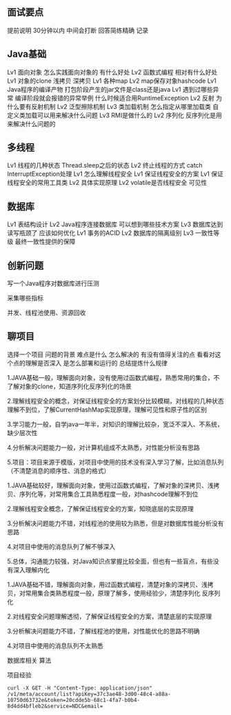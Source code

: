 ## 面试要点

提前说明 30分钟以内 中间会打断 回答简练精确 记录

## Java基础

Lv1 面向对象 怎么实践面向对象的 有什么好处
Lv2 函数式编程 相对有什么好处
Lv1 对象的clone 浅拷贝 深拷贝
Lv1 各种map
Lv2 map保存对象hashcode
Lv1 Java程序的编译产物 打包阶段产生的jar文件是class还是java
Lv1 遇到过哪些异常 编译阶段就会报错的异常举例 什么时候适合用RuntimeException
Lv2 反射 为什么要有反射机制
Lv2 泛型擦除机制
Lv3 类加载机制 怎么指定从哪里加载类 自定义类加载可以用来解决什么问题
Lv3 RMI是做什么的
Lv2 序列化 反序列化是用来解决什么问题的



## 多线程

Lv1 线程的几种状态 Thread.sleep之后的状态
Lv2 终止线程的方式 catch InterruptException处理
Lv1 怎么理解线程安全
Lv1 保证线程安全的方案
Lv1 保证线程安全的常用工具类
Lv2 具体实现原理
Lv2 volatile是否线程安全 可见性



## 数据库

Lv1 表结构设计
Lv2 Java程序连接数据库 可以想到哪些技术方案
Lv3 数据库达到读写瓶颈了 应该如何优化
Lv1 事务的ACID
Lv2 数据库的隔离级别
Lv3 一致性等级 最终一致性提供的保障



## 创新问题

写一个Java程序对数据库进行压测

采集哪些指标

并发、线程池使用、资源回收

## 聊项目

选择一个项目
问题的背景
难点是什么
怎么解决的
有没有值得关注的点 看看对这个点的理解是否深入
是怎么部署和运行的
总结提炼什么规律



1.JAVA基础一般，理解面向对象，没有使用过函数式编程，熟悉常用的集合，不了解对象的clone，知道序列化反序列化的场景

2.理解线程安全的概念，对保证线程安全的方案划分比较模糊，对线程的几种状态理解不到位，了解CurrentHashMap实现原理，理解可见性和原子性的区别

3.学习能力一般，自学java一年半，对知识的理解比较杂，宽泛不深入、不系统，缺少层次性

4.分析解决问题能力一般，对计算机组成不太熟悉，对性能分析没有思路

5.项目：项目来源于模版，对项目中使用的技术没有深入学习了解，比如消息队列（不清楚消息的顺序性、消息的格式）





1.JAVA基础较好，理解面向对象，使用过函数式编程，了解对象的深拷贝、浅拷贝、序列化等，对常用集合工具熟悉程度一般，对hashcode理解不到位

2.理解线程安全概念，了解保证线程安全的方案，知晓底层的实现原理

3.分析解决问题能力不错，对线程池的使用较为熟悉，但是对数据库性能分析没有思路

4.对项目中使用的消息队列了解不够深入

5.总体，沟通能力较强，对Java知识点掌握比较全面，但也有一些盲点，有些没有深入理解内化



1.JAVA基础不错，理解面向对象，用过函数式编程，清楚对象的深拷贝、浅拷贝，对常用集合类熟悉程度一般，原理了解多，使用经验少，清楚序列化 反序列化

2.对线程安全问题理解透彻，了解保证线程安全的方案，清楚底层的实现原理

3.分析解决问题能力不错，了解线程池的使用，对性能优化的思路不明确

4.对项目中使用的消息队列不太熟悉



数据库相关 算法

项目经验









```
curl -X GET -H "Content-Type: application/json" 
/v1/meta/account/list?apiKey=37c3ae48-3d00-48c4-a88a-10750d63732e&token=20cdde5b-68c1-4fa7-b0b4-8d4dd4bfleb2&service=NDC&email=
```





